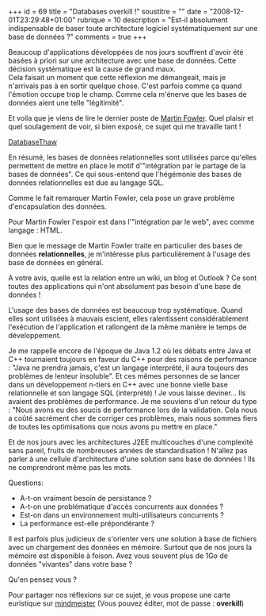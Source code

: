+++
id = 69
title = "Databases overkill !"
soustitre = ""
date = "2008-12-01T23:29:48+01:00"
rubrique = 10
description = "Est-il absolument indispensable de baser toute architecture logiciel systématiquement sur une base de données ?"
comments = true
+++

<div class="chapo">Beaucoup d'applications développées de nos jours souffrent d'avoir été basées à priori sur une architecture avec une base de données. Cette décision systématique est la cause de grand maux.</div>
Cela faisait un moment que cette réflexion me démangeait, mais je n'arrivais pas à en sortir quelque chose. C'est parfois comme ça quand l'émotion occupe trop le champ. Comme cela m'énerve que les bases de données aient une telle "légitimité". 

Et voila que je viens de lire le dernier poste de [Martin Fowler](../article_56). Quel plaisir et quel soulagement de voir, si bien exposé, ce sujet qui me travaille tant !

[DatabaseThaw](http://martinfowler.com/bliki/DatabaseThaw.html)

En résumé, les bases de données relationnelles sont utilisées parce qu'elles permettent de mettre en place le motif d'"intégration par le partage de la bases de données". Ce qui sous-entend que l'hégémonie des bases de données relationnelles est due au langage SQL.

Comme le fait remarquer Martin Fowler, cela pose un grave problème d'encapsulation des données.

Pour Martin Fowler l'espoir est dans l'"intégration par le web", avec comme langage : HTML.

Bien que le message de Martin Fowler traite en particulier des bases de données **relationnelles**, je m'intéresse plus particulièrement à l'usage des base de données en général.

A votre avis, quelle est la relation entre un wiki, un blog et Outlook ? Ce sont toutes des applications qui n'ont absolument pas besoin d'une base de données ! 

L'usage des bases de données est beaucoup trop systématique. Quand elles sont utilisées à mauvais escient, elles ralentissent considérablement l'exécution de l'application et rallongent de la même manière le temps de développement.

Je me rappelle encore de l'époque de Java 1.2 où les débats entre Java et C++ tournaient toujours en faveur du C++ pour des raisons de performance : "Java ne prendra jamais, c'est un langage interprété, il aura toujours des problèmes de lenteur insoluble". Et ces mêmes personnes de se lancer dans un développement n-tiers en C++ avec une bonne vielle base relationnelle et son langage SQL (interprété) ! Je vous laisse deviner... Ils avaient des problèmes de performance. Je me souviens d'un retour du type : "Nous avons eu des soucis de performance lors de la validation. Cela nous a coûté sacrément cher de corriger ces problèmes, mais nous sommes fiers de toutes les optimisations que nous avons pu mettre en place."

Et de nos jours avec les architectures J2EE multicouches d'une complexité sans pareil, fruits de nombreuses années de standardisation ! N'allez pas parler à une cellule d'architecture d'une solution sans base de données ! Ils ne comprendront même pas les mots. 

Questions:
- A-t-on vraiment besoin de persistance ?
- A-t-on une problématique d'accès concurrents aux données ?
- Est-on dans un environnement multi-utilisateurs concurrents ?
- La performance est-elle prépondérante ?

Il est parfois plus judicieux de s'orienter vers une solution à base de fichiers avec un chargement des données en mémoire. Surtout que de nos jours la mémoire est disponible à foison. Avez vous souvent plus de 1Go de données "vivantes" dans votre base ?

Qu'en pensez vous ?

Pour partager nos réflexions sur ce sujet, je vous propose une carte euristique sur [mindmeister](http://www.mindmeister.com/11844280)
(Vous pouvez éditer, mot de passe : **overkill**)